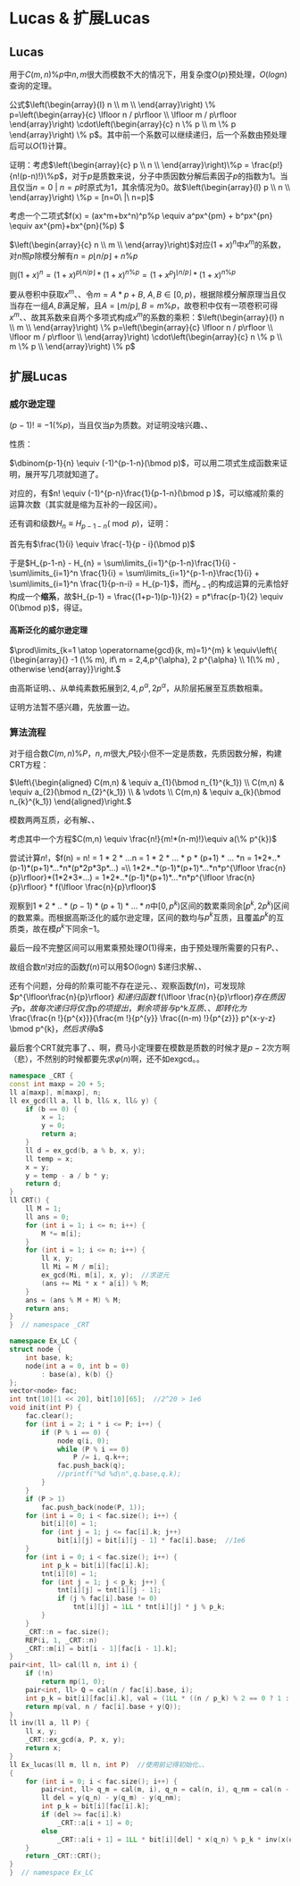# Lucas & 扩展Lucas

## Lucas

用于$C(m,n)\%p$中$n,m$很大而模数不大的情况下，用复杂度$O(p)$预处理，$O(logn)$查询的定理。

公式$\left(\begin{array}{l}
n \\
m \\
\end{array}\right) \% p=\left(\begin{array}{c}
\lfloor n / p\rfloor \\
\lfloor m / p\rfloor
\end{array}\right) \cdot\left(\begin{array}{c}
n \% p \\
m \% p
\end{array}\right) \% p$。其中前一个系数可以继续递归，后一个系数由预处理后可以$O(1)$计算。

证明：考虑$\left(\begin{array}{c}
p \\
n \\
\end{array}\right)\%p = \frac{p!}{n!(p-n)!}\%p$，对于$p$是质数来说，分子中质因数分解后素因子$p$的指数为1。当且仅当$n=0\ |\ n=p$时原式为1，其余情况为0。故$\left(\begin{array}{l}
p \\
n \\
\end{array}\right) \%p = [n=0\ |\ n=p]$

考虑一个二项式$f(x) = (ax^m+bx^n)^p\%p \equiv a^px^{pm} + b^px^{pn} \equiv ax^{pm}+bx^{pn}(\%p) $ 

$\left(\begin{array}{c}
n \\
m \\
\end{array}\right)$对应$(1+x)^n$中$x^m$的系数，对$n$照$p$除模分解有$n = p\lfloor n / p\rfloor + n\%p$

则$(1+x)^n = (1+x)^{p\lfloor n / p\rfloor} * (1+x)^{n\%p} = (1+x^p)^{\lfloor n / p\rfloor}*(1+x)^{n\%p}$

要从卷积中获取$x^m$、、令$m = A*p+ B,\ A,B\in[0,p)$，根据除模分解原理当且仅当存在一组$A,B$满足解，且$A = \lfloor m / p\rfloor, B = m\%p$，故卷积中仅有一项卷积可得$x^m$、、故其系数来自两个多项式构成$x^m$的系数的乘积：$\left(\begin{array}{l}
n \\
m \\
\end{array}\right) \% p=\left(\begin{array}{c}
\lfloor n / p\rfloor \\
\lfloor m / p\rfloor \\
\end{array}\right) \cdot\left(\begin{array}{c}
n \% p \\
m \% p \\
\end{array}\right) \% p$

## 扩展Lucas

### 威尔逊定理

$(p-1)!\equiv -1 (\%p)$，当且仅当$p$为质数。对证明没啥兴趣、、

性质：

$\dbinom{p-1}{n} \equiv (-1)^{p-1-n}(\bmod p)$，可以用二项式生成函数来证明，展开写几项就知道了。

对应的，有$n! \equiv (-1)^{p-n}\frac{1}{p-1-n}(\bmod p )$，可以缩减阶乘的运算次数（其实就是缩为互补的一段区间）。

还有调和级数$H_n \equiv H_{p-1-n}(\bmod p)$，证明：

首先有$\frac{1}{i} \equiv \frac{-1}{p - i}(\bmod p)$

于是$H_{p-1-n} - H_{n} = \sum\limits_{i=1}^{p-1-n}\frac{1}{i} - \sum\limits_{i=1}^n \frac{1}{i} = \sum\limits_{i=1}^{p-1-n}\frac{1}{i} + \sum\limits_{i=1}^n \frac{1}{p-n-i} = H_{p-1}$，而$H_{p-1}$的构成运算的元素恰好构成一个**缩系**，故$H_{p-1} = \frac{(1+p-1)(p-1)}{2} = p*\frac{p-1}{2} \equiv 0(\bmod p)$，得证。

#### 高斯泛化的威尔逊定理

$\prod\limits_{k=1 \atop \operatorname{gcd}(k, m)=1}^{m} k \equiv\left\{ {\begin{array}{}
-1  (\% m), if\ m = 2,4,p^{\alpha}, 2 p^{\alpha} \\
1(\% m) , otherwise 
\end{array}}\right.$

由高斯证明、、从单纯素数拓展到${2,4,p^{\alpha}, 2 p^{\alpha}}$，从阶层拓展至互质数相乘。

证明方法暂不感兴趣，先放置一边。

### 算法流程

对于组合数$C(m,n)\%P$，$n,m$很大,$P$较小但不一定是质数，先质因数分解，构建CRT方程：

$\left\{\begin{aligned}
C(m,n) & \equiv a_{1}(\bmod n_{1}^{k_1}) \\
C(m,n) & \equiv a_{2}(\bmod n_{2}^{k_1}) \\
& \vdots \\
C(m,n) & \equiv a_{k}(\bmod n_{k}^{k_1})
\end{aligned}\right.$

模数两两互质，必有解、、

考虑其中一个方程$C(m,n) \equiv \frac{n!}{m!*(n-m)!}\equiv a(\% p^{k})$

尝试计算$n!$，$f(n) = n! = 1 * 2 * ...n = 1 * 2 * ... * p * (p+1) * ... *n = 1*2*..*(p-1)*(p+1)*...*n*(p*2p*3p*...) =\\ 1*2*..*(p-1)*(p+1)*...*n*p^{\lfloor \frac{n}{p}\rfloor}*(1*2*3*...) = 1*2*..*(p-1)*(p+1)*...*n*p^{\lfloor \frac{n}{p}\rfloor} * f(\lfloor \frac{n}{p}\rfloor)$ 

观察到$1*2*..*(p-1)*(p+1)*...*n$中$[0,p^k)$区间的数累乘同余$[p^k,2p^k)$区间的数累乘。而根据高斯泛化的威尔逊定理，区间的数均与$p^k$互质，且覆盖$p^k$的互质类，故在模$p^k$下同余$-1$。

最后一段不完整区间可以用累乘预处理$O(1)$得来，由于预处理所需要的只有$P$、、

故组合数$n!$对应的函数$f(n)$可以用$O(logn) $递归求解、、

还有个问题，分母的阶乘可能不存在逆元、、观察函数$f(n)$，可发现除$p^{\lfloor\frac{n}{p}\rfloor} $和递归函数$ f(\lfloor \frac{n}{p}\rfloor)$存在质因子$p$，故每次递归将仅含$p$的项提出，剩余项皆与$p^k$互质、、即转化为$\frac{\frac{n !}{p^{x}}}{\frac{m !}{p^{y}} \frac{(n-m) !}{p^{z}}} p^{x-y-z} \bmod p^{k}$，然后求得$a$

最后套个CRT就完事了、、啊，费马小定理要在模数是质数的时候才是$p-2$次方啊（悲），不然别的时候都要先求$\varphi(n)$啊，还不如exgcd。。

```cpp
namespace _CRT {
const int maxp = 20 + 5;
ll a[maxp], m[maxp], n;
ll ex_gcd(ll a, ll b, ll& x, ll& y) {
    if (b == 0) {
        x = 1;
        y = 0;
        return a;
    }
    ll d = ex_gcd(b, a % b, x, y);
    ll temp = x;
    x = y;
    y = temp - a / b * y;
    return d;
}
ll CRT() {
    ll M = 1;
    ll ans = 0;
    for (int i = 1; i <= n; i++) {
        M *= m[i];
    }
    for (int i = 1; i <= n; i++) {
        ll x, y;
        ll Mi = M / m[i];
        ex_gcd(Mi, m[i], x, y);  //求逆元
        (ans += Mi * x * a[i]) % M;
    }
    ans = (ans % M + M) % M;
    return ans;
}
}  // namespace _CRT

namespace Ex_LC {
struct node {
    int base, k;
    node(int a = 0, int b = 0)
        : base(a), k(b) {}
};
vector<node> fac;
int tnt[10][1 << 20], bit[10][65];  //2^20 > 1e6
void init(int P) {
    fac.clear();
    for (int i = 2; i * i <= P; i++) {
        if (P % i == 0) {
            node q(i, 0);
            while (P % i == 0)
                P /= i, q.k++;
            fac.push_back(q);
            //printf("%d %d\n",q.base,q.k);
        }
    }
    if (P > 1)
        fac.push_back(node(P, 1));
    for (int i = 0; i < fac.size(); i++) {
        bit[i][0] = 1;
        for (int j = 1; j <= fac[i].k; j++)
            bit[i][j] = bit[i][j - 1] * fac[i].base;  //1e6
    }
    for (int i = 0; i < fac.size(); i++) {
        int p_k = bit[i][fac[i].k];
        tnt[i][0] = 1;
        for (int j = 1; j < p_k; j++) {
            tnt[i][j] = tnt[i][j - 1];
            if (j % fac[i].base != 0)
                tnt[i][j] = 1LL * tnt[i][j] * j % p_k;
        }
    }
    _CRT::n = fac.size();
    REP(i, 1, _CRT::n)
    _CRT::m[i] = bit[i - 1][fac[i - 1].k];
}
pair<int, ll> cal(ll n, int i) {
    if (!n)
        return mp(1, 0);
    pair<int, ll> Q = cal(n / fac[i].base, i);
    int p_k = bit[i][fac[i].k], val = (1LL * ((n / p_k) % 2 == 0 ? 1 : -1) * tnt[i][n % p_k] % p_k * x(Q) % p_k + p_k) % p_k;
    return mp(val, n / fac[i].base + y(Q));
}
ll inv(ll a, ll P) {
    ll x, y;
    _CRT::ex_gcd(a, P, x, y);
    return x;
}
ll Ex_lucas(ll m, ll n, int P)  //使用前记得初始化、、
{
    for (int i = 0; i < fac.size(); i++) {
        pair<int, ll> q_m = cal(m, i), q_n = cal(n, i), q_nm = cal(n - m, i);
        ll del = y(q_n) - y(q_m) - y(q_nm);
        int p_k = bit[i][fac[i].k];
        if (del >= fac[i].k)
            _CRT::a[i + 1] = 0;
        else
            _CRT::a[i + 1] = 1LL * bit[i][del] * x(q_n) % p_k * inv(x(q_m), p_k) % p_k * inv(x(q_nm), p_k) % p_k;
    }
    return _CRT::CRT();
}
}  // namespace Ex_LC

```

